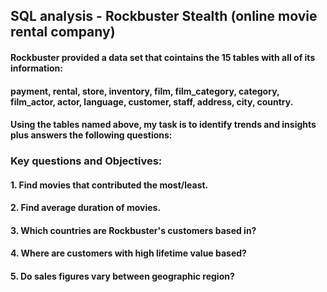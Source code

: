 ## SQL analysis - Rockbuster Stealth (online movie rental company)
#### Rockbuster provided a data set that cointains the 15 tables with all of its information:
#### payment, rental, store, inventory, film, film_category, category, film_actor, actor, language, customer, staff, address, city, country. 
#### Using the tables named above, my task is to identify trends and insights plus answers the following questions:
### Key questions and Objectives:
#### 1. Find movies that contributed the most/least.
#### 2. Find average duration of movies.
#### 3. Which countries are Rockbuster's customers based in?
#### 4. Where are customers with high lifetime value based?
#### 5. Do sales figures vary between geographic region?
